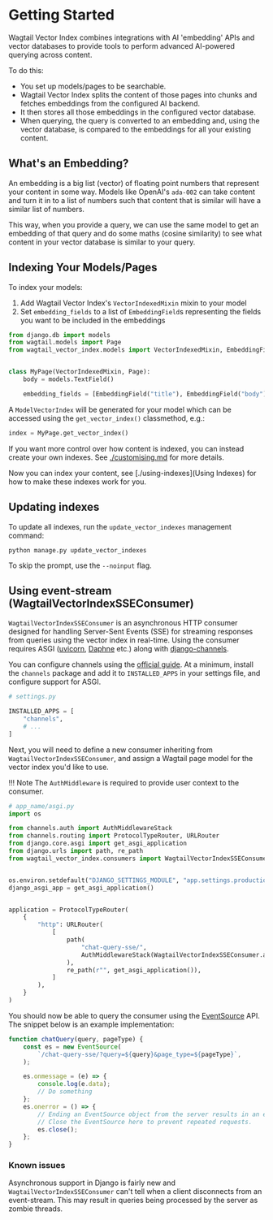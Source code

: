 # Getting Started

Wagtail Vector Index combines integrations with AI 'embedding' APIs and vector databases to provide tools to perform advanced AI-powered querying across content.

To do this:

-   You set up models/pages to be searchable.
-   Wagtail Vector Index splits the content of those pages into chunks and fetches embeddings from the configured AI backend.
-   It then stores all those embeddings in the configured vector database.
-   When querying, the query is converted to an embedding and, using the vector database, is compared to the embeddings for all your existing content.

## What's an Embedding?

An embedding is a big list (vector) of floating point numbers that represent your content in some way. Models like OpenAI's `ada-002` can take content and turn it in to a list of numbers such that content that is similar will have a similar list of numbers.

This way, when you provide a query, we can use the same model to get an embedding of that query and do some maths (cosine similarity) to see what content in your vector database is similar to your query.

## Indexing Your Models/Pages

To index your models:

1. Add Wagtail Vector Index's `VectorIndexedMixin` mixin to your model
2. Set `embedding_fields` to a list of `EmbeddingField`s representing the fields you want to be included in the embeddings

```python
from django.db import models
from wagtail.models import Page
from wagtail_vector_index.models import VectorIndexedMixin, EmbeddingField


class MyPage(VectorIndexedMixin, Page):
    body = models.TextField()

    embedding_fields = [EmbeddingField("title"), EmbeddingField("body")]
```

A `ModelVectorIndex` will be generated for your model which can be accessed using the `get_vector_index()` classmethod, e.g.:

```python
index = MyPage.get_vector_index()
```

If you want more control over how content is indexed, you can instead create your own indexes. See [./customising.md](Customising) for more details.

Now you can index your content, see [./using-indexes](Using Indexes) for how to make these indexes work for you.

## Updating indexes

To update all indexes, run the `update_vector_indexes` management command:

```
python manage.py update_vector_indexes
```

To skip the prompt, use the `--noinput` flag.

## Using event-stream (WagtailVectorIndexSSEConsumer)

`WagtailVectorIndexSSEConsumer` is an asynchronous HTTP consumer designed for handling Server-Sent Events (SSE) for streaming responses from queries using the vector index in real-time. Using the consumer requires ASGI ([uvicorn](https://pypi.org/project/uvicorn/), [Daphne](https://pypi.org/project/daphne/) etc.) along with [django-channels](https://pypi.org/project/django-channels/).

You can configure channels using the [official guide](https://channels.readthedocs.io/en/3.x/installation.html). At a minimum, install the `channels` package and add it to `INSTALLED_APPS` in your settings file, and configure support for ASGI.

```python
# settings.py

INSTALLED_APPS = [
    "channels",
    # ...
]
```

Next, you will need to define a new consumer inheriting from `WagtailVectorIndexSSEConsumer`, and assign a Wagtail page model for the vector index you'd like to use.

!!! Note
    The `AuthMiddleware` is required to provide user context to the consumer.


```python
# app_name/asgi.py
import os

from channels.auth import AuthMiddlewareStack
from channels.routing import ProtocolTypeRouter, URLRouter
from django.core.asgi import get_asgi_application
from django.urls import path, re_path
from wagtail_vector_index.consumers import WagtailVectorIndexSSEConsumer


os.environ.setdefault("DJANGO_SETTINGS_MODULE", "app.settings.production")
django_asgi_app = get_asgi_application()


application = ProtocolTypeRouter(
    {
        "http": URLRouter(
            [
                path(
                    "chat-query-sse/",
                    AuthMiddlewareStack(WagtailVectorIndexSSEConsumer.as_asgi()),
                ),
                re_path(r"", get_asgi_application()),
            ]
        ),
    }
)
```

You should now be able to query the consumer using the [EventSource](https://developer.mozilla.org/en-US/docs/Web/API/EventSource) API. The snippet below is an example implementation:

```javascript
function chatQuery(query, pageType) {
    const es = new EventSource(
        `/chat-query-sse/?query=${query}&page_type=${pageType}`,
    );

    es.onmessage = (e) => {
        console.log(e.data);
        // Do something
    };
    es.onerror = () => {
        // Ending an EventSource object from the server results in an error.
        // Close the EventSource here to prevent repeated requests.
        es.close();
    };
}
```

### Known issues

Asynchronous support in Django is fairly new and `WagtailVectorIndexSSEConsumer` can't tell when a client disconnects from an event-stream. This may result in queries being processed by the server as zombie threads.
